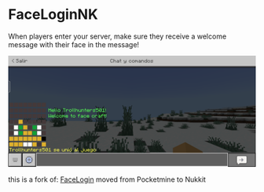 # FaceLoginNK
When players enter your server, make sure they receive a welcome message with their face in the message!

![FaceLoginIMG](https://github.com/Trollhunters501/FaceLoginNK/raw/main/Screenshot_20240703-010605.png)

this is a fork of: [FaceLogin](https://github.com/Muqsit/FaceLogin/) moved from Pocketmine to Nukkit

